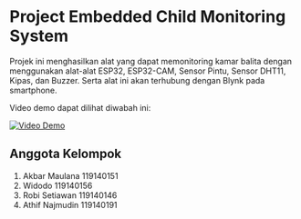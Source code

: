 # Project Embedded Child Monitoring System
Projek ini menghasilkan alat yang dapat memonitoring kamar balita dengan menggunakan alat-alat ESP32, ESP32-CAM, Sensor Pintu, Sensor DHT11, Kipas,  dan Buzzer. Serta alat ini akan terhubung dengan Blynk pada smartphone.

Video demo dapat dilihat diwabah ini:

[![Video Demo](ada.jpg)](https://www.youtube.com/embed/bpQRUnW4Bow)

## Anggota Kelompok
1. Akbar Maulana 119140151
2. Widodo 119140156
3. Robi Setiawan 119140146
4. Athif Najmudin 119140191
